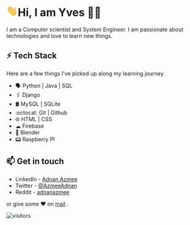 
# <img src="https://raw.githubusercontent.com/ABSphreak/ABSphreak/master/gifs/Hi.gif" width="30px">Hi, I am Yves 👨‍💻

I am a Computer scientist and System Engineer. I am passionate about technologies and love to learn new things.


## ⚡ Tech Stack

Here are a few things I've picked up along my learning journey.

* 🗣 Python | Java | SQL 
* 🖇️ Django
* 🛢️ MySQL | SQLite 
* :octocat: Git | Github
* 🌐 HTML | CSS
* ☁ Firebase
* 💠 Blender
* 📟 Raspberry PI 

## 📫 Get in touch
- LinkedIn - [Adnan Azmee](https://in.linkedin.com/in/adnanazmee)
- Twitter - [@AzmeeAdnan](https://twitter.com/AzmeeAdnan)
- Reddit - [adnanazmee](https://reddit.com/user/adnanazmee)

 or give some ♥ on [mail](mailto:adnanazmee@gmail.com) .



![visitors](https://visitor-badge.glitch.me/badge?page_id=wind-net/wind-net)
